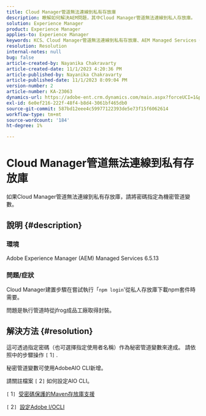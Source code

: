 ```yaml
---
title: Cloud Manager管道無法連線到私有存放庫
description: 瞭解如何解決AEM問題，其中Cloud Manager管道無法連線到私人存放庫。
solution: Experience Manager
product: Experience Manager
applies-to: Experience Manager
keywords: KCS、Cloud Manager管道無法連線到私有存放庫、AEM Managed Services 6.5.13、機密管道變數、AdobeAIO CLI
resolution: Resolution
internal-notes: null
bug: false
article-created-by: Nayanika Chakravarty
article-created-date: 11/1/2023 4:20:36 PM
article-published-by: Nayanika Chakravarty
article-published-date: 11/1/2023 8:09:04 PM
version-number: 2
article-number: KA-23063
dynamics-url: https://adobe-ent.crm.dynamics.com/main.aspx?forceUCI=1&pagetype=entityrecord&etn=knowledgearticle&id=1771a694-d278-ee11-8179-6045bd0065f9
exl-id: 6e0ef216-222f-48f4-b8d4-3061bf465db0
source-git-commit: 587bd12eee4c59977122393de5e73f15f6062614
workflow-type: tm+mt
source-wordcount: '184'
ht-degree: 1%

---
```


# Cloud Manager管道無法連線到私有存放庫


如果Cloud Manager管道無法連線到私有存放庫，請將密碼指定為機密管道變數。



## 說明 {#description}


### 環境

Adobe Experience Manager (AEM) Managed Services 6.5.13

### 問題/症狀

Cloud Manager建置步驟在嘗試執行「`npm login`&#39;從私人存放庫下載npm套件時需要。

問題是執行管道時從jfrog成品工廠取得封裝。


## 解決方法 {#resolution}


這可透過指定密碼（也可選擇指定使用者名稱）作為秘密管道變數來達成。 請依照中的步驟操作 `[` 1`]` .

秘密管道變數可使用AdobeAIO CLI新增。

請關註檔案 `[` 2`]`  如何設定AIO CLI。

`[` 1`]`  [受密碼保護的Maven存放庫支援](https://experienceleague.adobe.com/docs/experience-manager-cloud-service/content/implementing/using-cloud-manager/create-application-project/setting-up-project.html?lang=en#password-protected-maven-repositories)

`[` 2`]`  [設定Adobe I/OCLI](https://experienceleague.adobe.com/docs/experience-manager-learn/cloud-service/local-development-environment-set-up/development-tools.html?lang=en#aio-cli)
